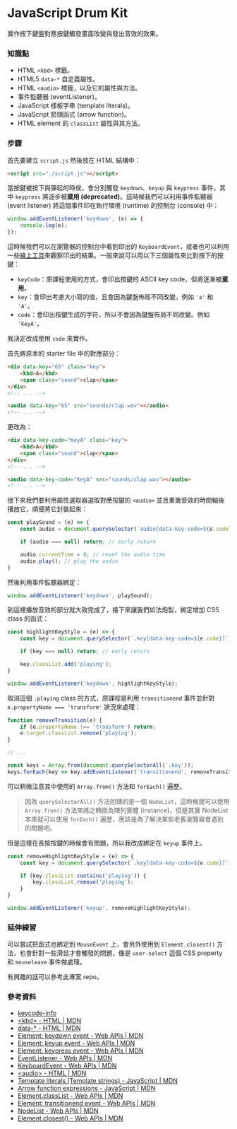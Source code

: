 # JavaScript Drum Kit

實作按下鍵盤對應按鍵觸發畫面改變與發出音效的效果。

### 知識點

* HTML `<kbd>` 標籤。
* HTML5 `data-*` 自定義屬性。
* HTML `<audio>` 標籤，以及它的屬性與方法。
* 事件監聽器 (eventListener)。
* JavaScript 樣板字串 (template literals)。
* JavaScript 箭頭函式 (arrow function)。
* HTML element 的 `classList` 屬性與其方法。

### 步驟

首先要建立 `script.js` 然後放在 HTML 結構中：

``` html
<script src="./script.js"></script>
```

當按鍵被按下與彈起的時候，會分別觸發 `keydown`、`keyup` 與 `keypress` 事件，其中 `keypress` 將逐步被**棄用 (deprecated)**。這時候我們可以利用事件監聽器 (event listener) 將這個事件印在執行環境 (runtime) 的控制台 (console) 中：

``` js
window.addEventListener('keydown', (e) => {
	console.log(e);
});
```

這時候我們可以在瀏覽器的控制台中看到印出的 `KeyboardEvent`，或者也可以利用一些[線上工具](https://uiwjs.github.io/keycode-info/)來觀察印出的結果。一般來說可以用以下三個屬性來比對按下的按鍵：

* `keyCode`：原課程使用的方式，會印出按鍵的 ASCII key code，但將逐漸被**棄用**。
* `key`：會印出考慮大小寫的值，且會因為鍵盤佈局不同改變。例如 `'a'` 和 `'A'`。
* `code`：會印出按鍵生成的字符，所以不會因為鍵盤佈局不同改變。例如 `'keyA'`。

我決定改成使用 `code` 來實作。

首先將原本的 starter file 中的對應部分：

``` html
<div data-key="65" class="key">
    <kbd>A</kbd>
    <span class="sound">clap</span>
</div>
<!-- ... -->

<audio data-key="65" src="sounds/clap.wav"></audio>
<!-- ... -->
```

更改為：

``` html
<div data-key-code="KeyA" class="key">
    <kbd>A</kbd>
    <span class="sound">clap</span>
</div>
<!-- ... -->

<audio data-key-code="KeyA" src="sounds/clap.wav"></audio>
<!-- ... -->
```

接下來我們要利用屬性選取器選取對應按鍵的 `<audio>` 並且重置音效的時間軸後播放它，順便將它封裝起來：

``` js
const playSound = (e) => {
    const audio = document.querySelector(`audio[data-key-code=${e.code}]`);

    if (audio === null) return; // early return

    audio.currentTime = 0; // reset the audio time
    audio.play(); // play the audio
}
```

然後利用事件監聽器綁定：

``` js
window.addEventListener('keydown', playSound);
```

到這裡播放音效的部分就大致完成了，接下來讓我們如法炮製，綁定增加 CSS class 的函式：

``` js
const highlightKeyStyle = (e) => {
    const key = document.querySelector(`.key[data-key-code=${e.code}]`);

    if (key === null) return; // early return

    key.classList.add('playing');
}

window.addEventListener('keydown', highlightKeyStyle);
```

取消這個 `.playing` class 的方式，原課程是利用 `transitionend` 事件並針對 `e.propertyName === 'transform'` 狀況來處理：

``` js
function removeTransition(e) {
    if (e.propertyName !== 'transform') return;
    e.target.classList.remove('playing');
}

// ...

const keys = Array.from(document.querySelectorAll('.key'));
keys.forEach(key => key.addEventListener('transitionend', removeTransition));
```

可以稍微注意其中使用的 `Array.from()` 方法和 `forEach()` 遍歷。

> 因為 `querySelectorAll()` 方法回傳的是一個 `NodeList`，這時候就可以使用 `Array.from()` 方法來將之轉換為陣列實體 (instance)，但是其實 NodeList 本來就可以使用 `forEach()` 遍歷，應該是為了解決某些老舊瀏覽器會遇到的問題吧。

但是這樣在長按按鍵的時候會有問題，所以我改成綁定在 `keyup` 事件上。

``` js
const removeHighlightKeyStyle = (e) => {
    const key = document.querySelector(`.key[data-key-code=${e.code}]`);

    if (key.classList.contains('playing')) {
        key.classList.remove('playing');
    }
}

window.addEventListener('keyup', removeHighlightKeyStyle);
```

### 延伸練習

可以嘗試把函式也綁定到 `MouseEvent` 上，會另外使用到 `Element.closest()` 方法，也會針對一些滑鼠才會觸發的問題，像是 `user-select` 這個 CSS property 和 `mouseleave` 事件做處理。

有興趣的話可以參考此專案 repo。

### 參考資料

* [keycode-info](https://uiwjs.github.io/keycode-info/)
* [\<kbd\> - HTML | MDN](https://developer.mozilla.org/en-US/docs/Web/HTML/Element/kbd)
* [data-* - HTML | MDN](https://developer.mozilla.org/en-US/docs/Web/HTML/Global_attributes/data-*)
* [Element: keydown event - Web APIs | MDN](https://developer.mozilla.org/en-US/docs/Web/API/Element/keydown_event)
* [Element: keyup event - Web APIs | MDN](https://developer.mozilla.org/en-US/docs/Web/API/Element/keyup_event)
* [Element: keypress event - Web APIs | MDN](https://developer.mozilla.org/en-US/docs/Web/API/Element/keypress_event)
* [EventListener - Web APIs | MDN](https://developer.mozilla.org/en-US/docs/Web/API/EventTarget/addEventListener)
* [KeyboardEvent - Web APIs | MDN](https://developer.mozilla.org/en-US/docs/Web/API/KeyboardEvent)
* [\<audio\> - HTML | MDN](https://developer.mozilla.org/en-US/docs/Web/HTML/Element/audio)
* [Template literals (Template strings) - JavaScript | MDN](https://developer.mozilla.org/en-US/docs/Web/JavaScript/Reference/Template_literals)
* [Arrow function expressions - JavaScript | MDN](https://developer.mozilla.org/en-US/docs/Web/JavaScript/Reference/Functions/Arrow_functions)
* [Element.classList - Web APIs | MDN](https://developer.mozilla.org/en-US/docs/Web/API/Element/classList)
* [Element: transitionend event - Web APIs | MDN](https://developer.mozilla.org/en-US/docs/Web/API/Element/transitionend_event)
* [NodeList - Web APIs | MDN](https://developer.mozilla.org/en-US/docs/Web/API/NodeList)
* [Element.closest() - Web APIs | MDN](https://developer.mozilla.org/en-US/docs/Web/API/Element/closest)

